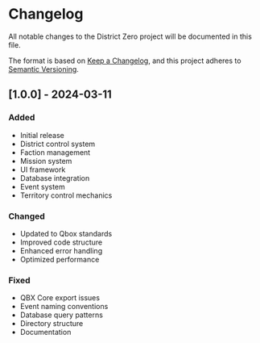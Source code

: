 # Changelog

All notable changes to the District Zero project will be documented in this file.

The format is based on [Keep a Changelog](https://keepachangelog.com/en/1.0.0/),
and this project adheres to [Semantic Versioning](https://semver.org/spec/v2.0.0.html).

## [1.0.0] - 2024-03-11

### Added
- Initial release
- District control system
- Faction management
- Mission system
- UI framework
- Database integration
- Event system
- Territory control mechanics

### Changed
- Updated to Qbox standards
- Improved code structure
- Enhanced error handling
- Optimized performance

### Fixed
- QBX Core export issues
- Event naming conventions
- Database query patterns
- Directory structure
- Documentation 